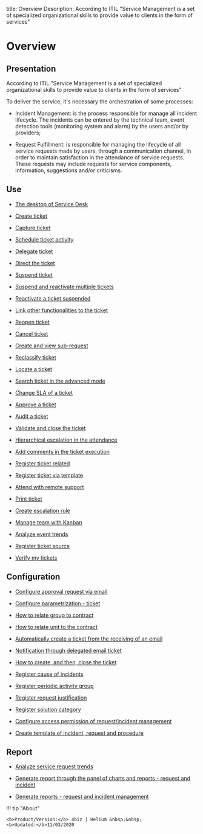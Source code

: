 title: Overview 
Description: According to ITIL "Service Management is a set of specialized organizational skills to provide value to clients in the form of services"
# Overview

Presentation
----------------

According to ITIL "Service Management is a set of specialized organizational
skills to provide value to clients in the form of services"

To deliver the service, it's necessary the orchestration of some processes:

-   Incident Management: is the process responsible for manage all incident
    lifecycle. The incidents can be entered by the technical team, event
    detection tools (monitoring system and alarm) by the users and/or by
    providers;

-   Request Fulfillment: is responsible for managing the lifecycle of all
    service requests made by users, through a communication channel, in order to
    maintain satisfaction in the attendance of service requests. These requests
    may include requests for service components, information, suggestions and/or
    criticisms.

Use
-------

- [The desktop of Service Desk](/en-us/4biz-helium/processes/tickets/use/desktop-of-service-desk.html)

- [Create ticket](/en-us/4biz-helium/processes/tickets/use/create-ticket.html)

- [Capture ticket](/en-us/4biz-helium/processes/tickets/use/capture-ticket.html)

- [Schedule ticket activity](/en-us/4biz-helium/processes/tickets/use/schedule-ticket-activity.html)

- [Delegate ticket](/en-us/4biz-helium/processes/tickets/use/delegate-ticket.html)

- [Direct the ticket](/en-us/4biz-helium/processes/tickets/use/direct-the-ticket.html)

- [Suspend ticket](/en-us/4biz-helium/processes/tickets/use/suspend-ticket.html)

- [Suspend and reactivate multiple tickets](/en-us/4biz-helium/processes/tickets/use/suspend-and-reactivate-tickets.html)

- [Reactivate a ticket suspended](/en-us/4biz-helium/processes/tickets/use/reactivate-a-ticket-suspended.html)

- [Link other functionalities to the ticket](/en-us/4biz-helium/processes/tickets/use/link-other-functionalities-to-the-ticket.html)

- [Reopen ticket](/en-us/4biz-helium/processes/tickets/use/reopen-ticket.html)

- [Cancel ticket](/en-us/4biz-helium/processes/tickets/use/cancel-ticket.html)

- [Create and view sub-request](/en-us/4biz-helium/processes/tickets/use/create-and-view-sub-request.html)

- [Reclassify ticket](/en-us/4biz-helium/processes/tickets/use/reclassify-ticket.html)

- [Locate a ticket](/en-us/4biz-helium/processes/tickets/use/locate-a-ticket.html)

- [Search ticket in the advanced mode](/en-us/4biz-helium/processes/tickets/use/search-ticket-in-the-advanced-mode.html)

- [Change SLA of a ticket](/en-us/4biz-helium/processes/tickets/use/change-SLA-of-a-ticket.html)

- [Approve a ticket](/en-us/4biz-helium/processes/tickets/use/approve-a-ticket.html)

- [Audit a ticket](/en-us/4biz-helium/processes/tickets/use/audit-a-ticket.html)

- [Validate and close the ticket](/en-us/4biz-helium/processes/tickets/use/validate-ticket.html)

- [Hierarchical escalation in the attendance](/en-us/4biz-helium/processes/tickets/use/hierarchical-escalation-in-the-attendance.html)

- [Add comments in the ticket execution](/en-us/4biz-helium/processes/tickets/use/register-ticket-occurrences.html)

- [Register ticket related](/en-us/4biz-helium/processes/tickets/use/register-ticket-related.html)

- [Register ticket via template](/en-us/4biz-helium/processes/tickets/use/register-ticket-via-template.html)

- [Attend with remote support](/en-us/4biz-helium/processes/tickets/use/attend-with-remote-support.html)

- [Print ticket](/en-us/4biz-helium/processes/tickets/use/print-ticket.html)

- [Create escalation rule](/en-us/4biz-helium/processes/tickets/use/create-escalation-rule.html)

- [Manage team with Kanban](/en-us/4biz-helium/processes/tickets/use/manage-a-ticket-with-Kanban.html)

- [Analyze event trends](/en-us/4biz-helium/processes/tickets/use/analyze-event-trends.html)

- [Register ticket source](/en-us/4biz-helium/processes/tickets/use/register-ticket-source.html)

- [Verify my tickets](/en-us/4biz-helium/processes/tickets/use/verify-my-tickets.html)

Configuration
-----------------

- [Configure approval request via email](/en-us/4biz-helium/processes/tickets/configuration/approve-request-via-email.html)

- [Configure parametrization - ticket](/en-us/4biz-helium/platform-administration/parameters-list/configure-parametrization-ticket.html)

- [How to relate group to contract](/en-us/4biz-helium/processes/tickets/configuration/relate-group-to-contract.html)

- [How to relate unit to the contract](/en-us/4biz-helium/processes/tickets/configuration/relate-unit-to-contract.html)

- [Automatically create a ticket from the receiving of an email](/en-us/4biz-helium/processes/tickets/configuration/create-ticket-receiving-email.html#automatically-create-a-ticket-from-the-receiving-of-an-email)

- [Notification through delegated email ticket](/en-us/4biz-helium/processes/tickets/configuration/notification-delegated-email-ticket.html)

- [How to create, and then, close the ticket](/en-us/4biz-helium/processes/tickets/configuration/create-then-close-ticket.html)

- [Register cause of incidents](/en-us/4biz-helium/processes/portfolio-and-catalog/configuration/register-cause-incidents.html)

- [Register periodic activity group](/en-us/4biz-helium/additional-features/automation-of-operation/configuration/periodic-activity-group.html)

- [Register request justification](/en-us/4biz-helium/processes/portfolio-and-catalog/configuration/register-request-justification.html)

- [Register solution category](/en-us/4biz-helium/processes/portfolio-and-catalog/configuration/register-solution-category.html)

- [Configure access permission of request/incident management](/en-us/4biz-helium/processes/tickets/configuration/access-ticket-management.html)

- [Create template of incident, request and procedure](/en-us/4biz-helium/processes/tickets/configuration/create-template-of-ticket.html)

Report
----------

- [Analyze service request trends](/en-us/4biz-helium/processes/tickets/use/analyse-service-request-trends.html)

- [Generate report through the panel of charts and reports - request and incident](/en-us/4biz-helium/processes/tickets/use/generate-report-through-the-panel-of-charts.html)

- [Generate reports -  request and incident management](/en-us/4biz-helium/processes/tickets/use/generate-reports-tickets.html)

!!! tip "About"

    <b>Product/Version:</b> 4biz | Helium &nbsp;&nbsp;
    <b>Updated:</b>11/03/2020

